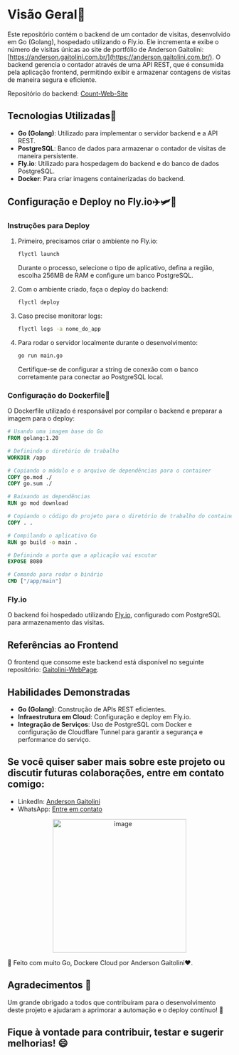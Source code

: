 # Visão Geral🚀

Este repositório contém o backend de um contador de visitas, desenvolvido em Go (Golang), hospedado utilizando o Fly.io. Ele incrementa e exibe o número de visitas únicas ao site de portfólio de Anderson Gaitolini: [https://anderson.gaitolini.com.br/](https://anderson.gaitolini.com.br/). O backend gerencia o contador através de uma API REST, que é consumida pela aplicação frontend, permitindo exibir e armazenar contagens de visitas de maneira segura e eficiente.

Repositório do backend: [Count-Web-Site](https://github.com/gaitolini/Count-Web-Site)

## Tecnologias Utilizadas🎈
- **Go (Golang)**: Utilizado para implementar o servidor backend e a API REST.
- **PostgreSQL**: Banco de dados para armazenar o contador de visitas de maneira persistente.
- **Fly.io**: Utilizado para hospedagem do backend e do banco de dados PostgreSQL.
- **Docker**: Para criar imagens containerizadas do backend.

## Configuração e Deploy no Fly.io✈️🛩️🪽

### Instruções para Deploy
1. Primeiro, precisamos criar o ambiente no Fly.io:
   ```sh
   flyctl launch
   ```
   Durante o processo, selecione o tipo de aplicativo, defina a região, escolha 256MB de RAM e configure um banco PostgreSQL.

2. Com o ambiente criado, faça o deploy do backend:
   ```sh
   flyctl deploy
   ```

3. Caso precise monitorar logs:
   ```sh
   flyctl logs -a nome_do_app
   ```

4. Para rodar o servidor localmente durante o desenvolvimento:
   ```sh
   go run main.go
   ```
   Certifique-se de configurar a string de conexão com o banco corretamente para conectar ao PostgreSQL local.

### Configuração do Dockerfile🐳
O Dockerfile utilizado é responsável por compilar o backend e preparar a imagem para o deploy:
```dockerfile
# Usando uma imagem base do Go
FROM golang:1.20

# Definindo o diretório de trabalho
WORKDIR /app

# Copiando o módulo e o arquivo de dependências para o container
COPY go.mod ./
COPY go.sum ./

# Baixando as dependências
RUN go mod download

# Copiando o código do projeto para o diretório de trabalho do container
COPY . .

# Compilando o aplicativo Go
RUN go build -o main .

# Definindo a porta que a aplicação vai escutar
EXPOSE 8080

# Comando para rodar o binário
CMD ["/app/main"]
```

### Fly.io
O backend foi hospedado utilizando [Fly.io](https://fly.io/), configurado com PostgreSQL para armazenamento das visitas.

## Referências ao Frontend
O frontend que consome este backend está disponível no seguinte repositório: [Gaitolini-WebPage](https://github.com/gaitolini/Gaitolini-WebPage). 

## Habilidades Demonstradas
- **Go (Golang)**: Construção de APIs REST eficientes.
- **Infraestrutura em Cloud**: Configuração e deploy em Fly.io.
- **Integração de Serviços**: Uso de PostgreSQL com Docker e configuração de Cloudflare Tunnel para garantir a segurança e performance do serviço.


## Se você quiser saber mais sobre este projeto ou discutir futuras colaborações, entre em contato comigo:

- LinkedIn: [Anderson Gaitolini](https://www.linkedin.com/in/andersongaitolini/)
- WhatsApp: [Entre em contato](https://wa.me/qr/CFND4RGOJHHUN1)
<div align="center">
  <img src="https://github.com/user-attachments/assets/a019d3e6-5a04-4124-b42b-b5824d1f92d5" alt="image" width="300"/>
</div>



🚀 Feito com muito Go, Dockere Cloud por Anderson Gaitolini❤️.

## Agradecimentos 🙌
Um grande obrigado a todos que contribuíram para o desenvolvimento deste projeto e ajudaram a aprimorar a automação e o deploy contínuo! 🎉

## Fique à vontade para contribuir, testar e sugerir melhorias! 😄
